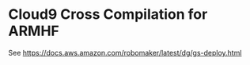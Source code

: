 # Cloud9 Cross Compilation for ARMHF

See https://docs.aws.amazon.com/robomaker/latest/dg/gs-deploy.html
